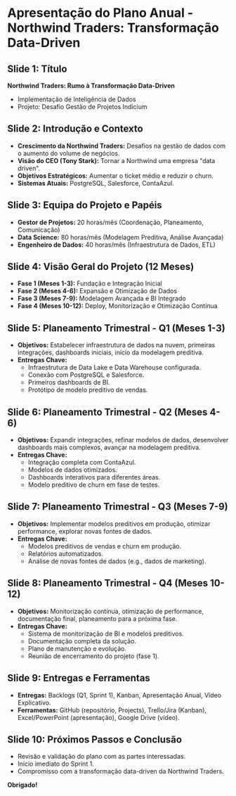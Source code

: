 # Apresentação do Plano Anual - Northwind Traders: Transformação Data-Driven

## Slide 1: Título

**Northwind Traders: Rumo à Transformação Data-Driven**

*   Implementação de Inteligência de Dados
*   Projeto: Desafio Gestão de Projetos Indicium

## Slide 2: Introdução e Contexto

*   **Crescimento da Northwind Traders:** Desafios na gestão de dados com o aumento do volume de negócios.
*   **Visão do CEO (Tony Stark):** Tornar a Northwind uma empresa "data driven".
*   **Objetivos Estratégicos:** Aumentar o ticket médio e reduzir o churn.
*   **Sistemas Atuais:** PostgreSQL, Salesforce, ContaAzul.

## Slide 3: Equipa do Projeto e Papéis

*   **Gestor de Projetos:** 20 horas/mês (Coordenação, Planeamento, Comunicação)
*   **Data Science:** 80 horas/mês (Modelagem Preditiva, Análise Avançada)
*   **Engenheiro de Dados:** 40 horas/mês (Infraestrutura de Dados, ETL)

## Slide 4: Visão Geral do Projeto (12 Meses)

*   **Fase 1 (Meses 1-3):** Fundação e Integração Inicial
*   **Fase 2 (Meses 4-6):** Expansão e Otimização de Dados
*   **Fase 3 (Meses 7-9):** Modelagem Avançada e BI Integrado
*   **Fase 4 (Meses 10-12):** Deploy, Monitorização e Otimização Contínua

## Slide 5: Planeamento Trimestral - Q1 (Meses 1-3)

*   **Objetivos:** Estabelecer infraestrutura de dados na nuvem, primeiras integrações, dashboards iniciais, início da modelagem preditiva.
*   **Entregas Chave:**
    *   Infraestrutura de Data Lake e Data Warehouse configurada.
    *   Conexão com PostgreSQL e Salesforce.
    *   Primeiros dashboards de BI.
    *   Protótipo de modelo preditivo de vendas.

## Slide 6: Planeamento Trimestral - Q2 (Meses 4-6)

*   **Objetivos:** Expandir integrações, refinar modelos de dados, desenvolver dashboards mais complexos, avançar na modelagem preditiva.
*   **Entregas Chave:**
    *   Integração completa com ContaAzul.
    *   Modelos de dados otimizados.
    *   Dashboards interativos para diferentes áreas.
    *   Modelo preditivo de churn em fase de testes.

## Slide 7: Planeamento Trimestral - Q3 (Meses 7-9)

*   **Objetivos:** Implementar modelos preditivos em produção, otimizar performance, explorar novas fontes de dados.
*   **Entregas Chave:**
    *   Modelos preditivos de vendas e churn em produção.
    *   Relatórios automatizados.
    *   Análise de novas fontes de dados (e.g., dados de marketing).

## Slide 8: Planeamento Trimestral - Q4 (Meses 10-12)

*   **Objetivos:** Monitorização contínua, otimização de performance, documentação final, planeamento para a próxima fase.
*   **Entregas Chave:**
    *   Sistema de monitorização de BI e modelos preditivos.
    *   Documentação completa da solução.
    *   Plano de manutenção e evolução.
    *   Reunião de encerramento do projeto (fase 1).

## Slide 9: Entregas e Ferramentas

*   **Entregas:** Backlogs (Q1, Sprint 1), Kanban, Apresentação Anual, Vídeo Explicativo.
*   **Ferramentas:** GitHub (repositório, Projects), Trello/Jira (Kanban), Excel/PowerPoint (apresentação), Google Drive (vídeo).

## Slide 10: Próximos Passos e Conclusão

*   Revisão e validação do plano com as partes interessadas.
*   Início imediato do Sprint 1.
*   Compromisso com a transformação data-driven da Northwind Traders.

**Obrigado!**

